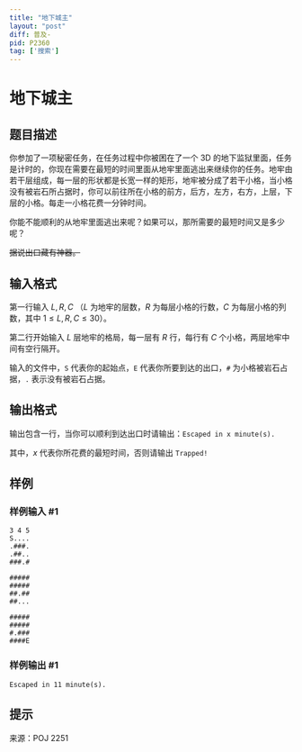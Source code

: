 ```yaml
---
title: "地下城主"
layout: "post"
diff: 普及-
pid: P2360
tag: ['搜索']
---
```

# 地下城主
## 题目描述

你参加了一项秘密任务，在任务过程中你被困在了一个 3D 的地下监狱里面，任务是计时的，你现在需要在最短的时间里面从地牢里面逃出来继续你的任务。地牢由若干层组成，每一层的形状都是长宽一样的矩形，地牢被分成了若干小格，当小格没有被岩石所占据时，你可以前往所在小格的前方，后方，左方，右方，上层，下层的小格。每走一小格花费一分钟时间。

你能不能顺利的从地牢里面逃出来呢？如果可以，那所需要的最短时间又是多少呢？


~~据说出口藏有神器。~~
## 输入格式


第一行输入 $L,R,C$ （$L$ 为地牢的层数，$R$ 为每层小格的行数，$C$ 为每层小格的列数，其中 $1 \leq L,R,C \leq 30$）。

第二行开始输入 $L$ 层地牢的格局，每一层有 $R$ 行，每行有 $C$ 个小格，两层地牢中间有空行隔开。

输入的文件中，`S` 代表你的起始点，`E` 代表你所要到达的出口，`#` 为小格被岩石占据，`.` 表示没有被岩石占据。

## 输出格式

输出包含一行，当你可以顺利到达出口时请输出：`Escaped in x minute(s).`

其中，$x$ 代表你所花费的最短时间，否则请输出 `Trapped!`
## 样例

### 样例输入 #1
```
3 4 5
S....
.###.
.##..
###.#

#####
#####
##.##
##...

#####
#####
#.###
####E
```
### 样例输出 #1
```
Escaped in 11 minute(s).
```
## 提示

来源：POJ 2251

